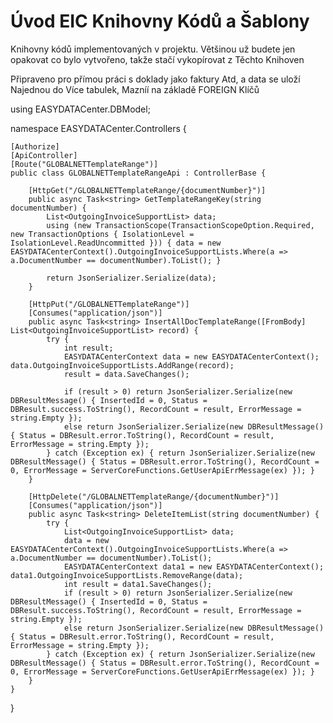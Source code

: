 ﻿# Úvod   EIC Knihovny Kódů a Šablony  

Knihovny kódů implementovaných v projektu. 
Většinou už budete jen opakovat co bylo vytvořeno, takže stačí vykopírovat z Těchto Knihoven

Připraveno pro přímou práci s doklady jako faktury Atd, a data se uloží Najednou do Více tabulek, Mazníí na základě FOREIGN Klíčů

using EASYDATACenter.DBModel;

namespace EASYDATACenter.Controllers {

    [Authorize]
    [ApiController]
    [Route("GLOBALNETTemplateRange")]
    public class GLOBALNETTemplateRangeApi : ControllerBase {

        [HttpGet("/GLOBALNETTemplateRange/{documentNumber}")]
        public async Task<string> GetTemplateRangeKey(string documentNumber) {
            List<OutgoingInvoiceSupportList> data;
            using (new TransactionScope(TransactionScopeOption.Required, new TransactionOptions { IsolationLevel = IsolationLevel.ReadUncommitted })) { data = new EASYDATACenterContext().OutgoingInvoiceSupportLists.Where(a => a.DocumentNumber == documentNumber).ToList(); }

            return JsonSerializer.Serialize(data);
        }

        [HttpPut("/GLOBALNETTemplateRange")]
        [Consumes("application/json")]
        public async Task<string> InsertAllDocTemplateRange([FromBody] List<OutgoingInvoiceSupportList> record) {
            try {
                int result;
                EASYDATACenterContext data = new EASYDATACenterContext(); data.OutgoingInvoiceSupportLists.AddRange(record);
                result = data.SaveChanges();

                if (result > 0) return JsonSerializer.Serialize(new DBResultMessage() { InsertedId = 0, Status = DBResult.success.ToString(), RecordCount = result, ErrorMessage = string.Empty });
                else return JsonSerializer.Serialize(new DBResultMessage() { Status = DBResult.error.ToString(), RecordCount = result, ErrorMessage = string.Empty });
            } catch (Exception ex) { return JsonSerializer.Serialize(new DBResultMessage() { Status = DBResult.error.ToString(), RecordCount = 0, ErrorMessage = ServerCoreFunctions.GetUserApiErrMessage(ex) }); }
        }

        [HttpDelete("/GLOBALNETTemplateRange/{documentNumber}")]
        [Consumes("application/json")]
        public async Task<string> DeleteItemList(string documentNumber) {
            try {
                List<OutgoingInvoiceSupportList> data;
                data = new EASYDATACenterContext().OutgoingInvoiceSupportLists.Where(a => a.DocumentNumber == documentNumber).ToList();
                EASYDATACenterContext data1 = new EASYDATACenterContext(); data1.OutgoingInvoiceSupportLists.RemoveRange(data);
                int result = data1.SaveChanges();
                if (result > 0) return JsonSerializer.Serialize(new DBResultMessage() { InsertedId = 0, Status = DBResult.success.ToString(), RecordCount = result, ErrorMessage = string.Empty });
                else return JsonSerializer.Serialize(new DBResultMessage() { Status = DBResult.error.ToString(), RecordCount = result, ErrorMessage = string.Empty });
            } catch (Exception ex) { return JsonSerializer.Serialize(new DBResultMessage() { Status = DBResult.error.ToString(), RecordCount = 0, ErrorMessage = ServerCoreFunctions.GetUserApiErrMessage(ex) }); }
        }
    }
}
